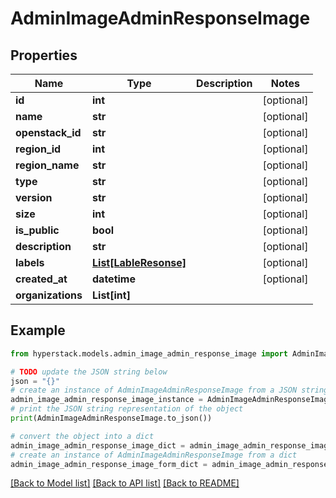 # AdminImageAdminResponseImage


## Properties

Name | Type | Description | Notes
------------ | ------------- | ------------- | -------------
**id** | **int** |  | [optional] 
**name** | **str** |  | [optional] 
**openstack_id** | **str** |  | [optional] 
**region_id** | **int** |  | [optional] 
**region_name** | **str** |  | [optional] 
**type** | **str** |  | [optional] 
**version** | **str** |  | [optional] 
**size** | **int** |  | [optional] 
**is_public** | **bool** |  | [optional] 
**description** | **str** |  | [optional] 
**labels** | [**List[LableResonse]**](LableResonse.md) |  | [optional] 
**created_at** | **datetime** |  | [optional] 
**organizations** | **List[int]** |  | 

## Example

```python
from hyperstack.models.admin_image_admin_response_image import AdminImageAdminResponseImage

# TODO update the JSON string below
json = "{}"
# create an instance of AdminImageAdminResponseImage from a JSON string
admin_image_admin_response_image_instance = AdminImageAdminResponseImage.from_json(json)
# print the JSON string representation of the object
print(AdminImageAdminResponseImage.to_json())

# convert the object into a dict
admin_image_admin_response_image_dict = admin_image_admin_response_image_instance.to_dict()
# create an instance of AdminImageAdminResponseImage from a dict
admin_image_admin_response_image_form_dict = admin_image_admin_response_image.from_dict(admin_image_admin_response_image_dict)
```
[[Back to Model list]](../README.md#documentation-for-models) [[Back to API list]](../README.md#documentation-for-api-endpoints) [[Back to README]](../README.md)


